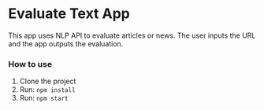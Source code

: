 # Evaluate Text App

This app uses NLP API to evaluate articles or news.
The user inputs the URL and the app outputs the evaluation.

### How to use

1. Clone the project
2. Run: `npm install`
3. Run: `npm start`
